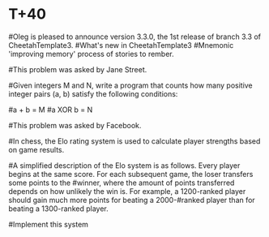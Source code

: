 # T+40
#Oleg is pleased to announce version 3.3.0, the 1st release of branch 3.3 of CheetahTemplate3.
#What's new in CheetahTemplate3
#Mnemonic 'improving memory' process of stories to rember.

#This problem was asked by Jane Street.

#Given integers M and N, write a program that counts how many positive integer pairs (a, b) satisfy the following conditions:

#a + b = M
#a XOR b = N

#This problem was asked by Facebook.

#In chess, the Elo rating system is used to calculate player strengths based on game results.

#A simplified description of the Elo system is as follows. Every player begins at the same score. For each subsequent game, the loser transfers some points to the #winner, where the amount of points transferred depends on how unlikely the win is. For example, a 1200-ranked player should gain much more points for beating a 2000-#ranked player than for beating a 1300-ranked player.

#Implement this system

